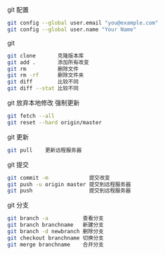 git 配置
```sh
git config --global user.email "you@example.com"
git config --global user.name "Your Name"
```

git
```sh
git clone       克隆版本库
git add .       添加所有改变
git rm          删除文件
git rm -rf      删除文件夹
git diff        比较不同
git diff --stat 比较不同
```

git 放弃本地修改 强制更新
```sh
git fetch --all
git reset --hard origin/master
```
git 更新
```sh
git pull    更新远程服务器
```
git 提交
```sh
git commit -m             提交改变
git push -u origin master 提交到远程服务器
git push                  提交到远程服务器
```

git 分支
```sh
git branch -a           查看分支
git branch branchname   新建分支
git branch -d newbranch	删除分支
git checkout branchname	切换分支
git merge branchname    合并分支
```
